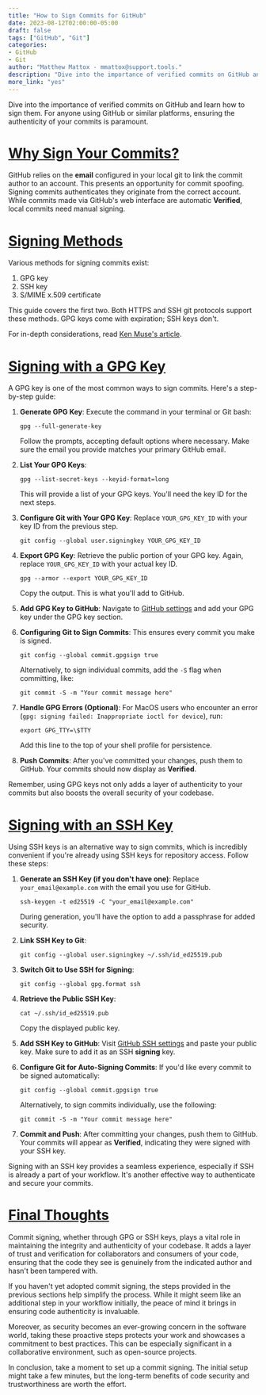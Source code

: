 ```yaml
---
title: "How to Sign Commits for GitHub"
date: 2023-08-12T02:00:00-05:00
draft: false
tags: ["GitHub", "Git"]
categories:
- GitHub
- Git
author: "Matthew Mattox - mmattox@support.tools."
description: "Dive into the importance of verified commits on GitHub and learn how to sign them."
more_link: "yes"
---
```


Dive into the importance of verified commits on GitHub and learn how to sign them. For anyone using GitHub or similar platforms, ensuring the authenticity of your commits is paramount. 

<!--more-->
# [Why Sign Your Commits?](#why-sign-your-commits)

GitHub relies on the **email** configured in your local git to link the commit author to an account. This presents an opportunity for commit spoofing. Signing commits authenticates they originate from the correct account. While commits made via GitHub's web interface are automatic **Verified**, local commits need manual signing.

# [Signing Methods](#signing-methods)

Various methods for signing commits exist:
1. GPG key
2. SSH key
3. S/MIME x.509 certificate

This guide covers the first two. Both HTTPS and SSH git protocols support these methods. GPG keys come with expiration; SSH keys don't.

For in-depth considerations, read [Ken Muse's article](https://www.kenmuse.com/blog/comparing-github-commit-signing-options/).

# [Signing with a GPG Key](#signing-with-a-gpg-key)

A GPG key is one of the most common ways to sign commits. Here's a step-by-step guide:

1. **Generate GPG Key**: Execute the command in your terminal or Git bash:
   ```
   gpg --full-generate-key
   ```
   Follow the prompts, accepting default options where necessary. Make sure the email you provide matches your primary GitHub email.

2. **List Your GPG Keys**:
   ```
   gpg --list-secret-keys --keyid-format=long
   ```
   This will provide a list of your GPG keys. You'll need the key ID for the next steps.

3. **Configure Git with Your GPG Key**:
   Replace `YOUR_GPG_KEY_ID` with your key ID from the previous step.
   ```
   git config --global user.signingkey YOUR_GPG_KEY_ID
   ```

4. **Export GPG Key**:
   Retrieve the public portion of your GPG key. Again, replace `YOUR_GPG_KEY_ID` with your actual key ID.
   ```
   gpg --armor --export YOUR_GPG_KEY_ID
   ```
   Copy the output. This is what you'll add to GitHub.

5. **Add GPG Key to GitHub**:
   Navigate to [GitHub settings](https://github.com/settings/keys) and add your GPG key under the GPG key section.

6. **Configuring Git to Sign Commits**:
   This ensures every commit you make is signed.
   ```
   git config --global commit.gpgsign true
   ```
   Alternatively, to sign individual commits, add the `-S` flag when committing, like:
   ```
   git commit -S -m "Your commit message here"
   ```

7. **Handle GPG Errors (Optional)**:
   For MacOS users who encounter an error (`gpg: signing failed: Inappropriate ioctl for device`), run:
   ```
   export GPG_TTY=\$TTY
   ```
   Add this line to the top of your shell profile for persistence.

8. **Push Commits**:
   After you've committed your changes, push them to GitHub. Your commits should now display as **Verified**.

Remember, using GPG keys not only adds a layer of authenticity to your commits but also boosts the overall security of your codebase.


# [Signing with an SSH Key](#signing-with-an-ssh-key)

Using SSH keys is an alternative way to sign commits, which is incredibly convenient if you're already using SSH keys for repository access. Follow these steps:

1. **Generate an SSH Key (if you don't have one)**:
   Replace `your_email@example.com` with the email you use for GitHub.
   ```code
   ssh-keygen -t ed25519 -C "your_email@example.com"
   ```
   During generation, you'll have the option to add a passphrase for added security.

2. **Link SSH Key to Git**:
   ```code
   git config --global user.signingkey ~/.ssh/id_ed25519.pub
   ```

3. **Switch Git to Use SSH for Signing**:
   ```code
   git config --global gpg.format ssh
   ```

4. **Retrieve the Public SSH Key**:
   ```code
   cat ~/.ssh/id_ed25519.pub
   ```
   Copy the displayed public key. 

5. **Add SSH Key to GitHub**:
   Visit [GitHub SSH settings](https://github.com/settings/keys) and paste your public key. Make sure to add it as an SSH **signing** key.

6. **Configure Git for Auto-Signing Commits**:
   If you'd like every commit to be signed automatically:
   ```code
   git config --global commit.gpgsign true
   ```
   Alternatively, to sign commits individually, use the following:
   ```code
   git commit -S -m "Your commit message here"
   ```

7. **Commit and Push**:
   After committing your changes, push them to GitHub. Your commits will appear as **Verified**, indicating they were signed with your SSH key.

Signing with an SSH key provides a seamless experience, especially if SSH is already a part of your workflow. It's another effective way to authenticate and secure your commits.


# [Final Thoughts](#final-thoughts)

Commit signing, whether through GPG or SSH keys, plays a vital role in maintaining the integrity and authenticity of your codebase. It adds a layer of trust and verification for collaborators and consumers of your code, ensuring that the code they see is genuinely from the indicated author and hasn't been tampered with.

If you haven't yet adopted commit signing, the steps provided in the previous sections help simplify the process. While it might seem like an additional step in your workflow initially, the peace of mind it brings in ensuring code authenticity is invaluable.

Moreover, as security becomes an ever-growing concern in the software world, taking these proactive steps protects your work and showcases a commitment to best practices. This can be especially significant in a collaborative environment, such as open-source projects.

In conclusion, take a moment to set up a commit signing. The initial setup might take a few minutes, but the long-term benefits of code security and trustworthiness are worth the effort.